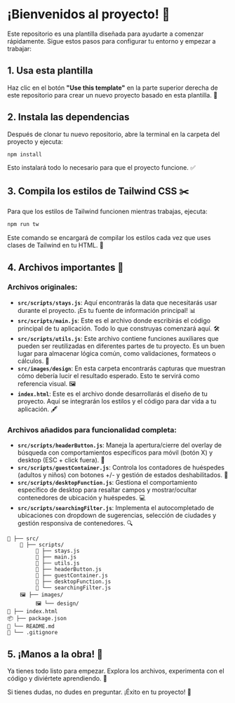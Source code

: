 # ¡Bienvenidos al proyecto! 🎉

Este repositorio es una plantilla diseñada para ayudarte a comenzar rápidamente. Sigue estos pasos para configurar tu entorno y empezar a trabajar:

## 1. Usa esta plantilla
Haz clic en el botón **"Use this template"** en la parte superior derecha de este repositorio para crear un nuevo proyecto basado en esta plantilla. 📂

## 2. Instala las dependencias
Después de clonar tu nuevo repositorio, abre la terminal en la carpeta del proyecto y ejecuta:
```bash
npm install
```
Esto instalará todo lo necesario para que el proyecto funcione. ✅

## 3. Compila los estilos de Tailwind CSS ✂️
Para que los estilos de Tailwind funcionen mientras trabajas, ejecuta:
```bash
npm run tw
```
Este comando se encargará de compilar los estilos cada vez que uses clases de Tailwind en tu HTML. 🎨

## 4. Archivos importantes 📂
### Archivos originales:
- **`src/scripts/stays.js`**: Aquí encontrarás la data que necesitarás usar durante el proyecto. ¡Es tu fuente de información principal! 📊
- **`src/scripts/main.js`**: Este es el archivo donde escribirás el código principal de tu aplicación. Todo lo que construyas comenzará aquí. 🛠️
- **`src/scripts/utils.js`**: Este archivo contiene funciones auxiliares que pueden ser reutilizadas en diferentes partes de tu proyecto. Es un buen lugar para almacenar lógica común, como validaciones, formateos o cálculos. 🔧
- **`src/images/design`**: En esta carpeta encontrarás capturas que muestran cómo debería lucir el resultado esperado. Esto te servirá como referencia visual. 🖼️
- **`index.html`**: Este es el archivo donde desarrollarás el diseño de tu proyecto. Aquí se integrarán los estilos y el código para dar vida a tu aplicación. 🖋️

### Archivos añadidos para funcionalidad completa:
- **`src/scripts/headerButton.js`**: Maneja la apertura/cierre del overlay de búsqueda con comportamientos específicos para móvil (botón X) y desktop (ESC + click fuera). 🔘
- **`src/scripts/guestContainer.js`**: Controla los contadores de huéspedes (adultos y niños) con botones +/- y gestión de estados deshabilitados. 👥
- **`src/scripts/desktopFunction.js`**: Gestiona el comportamiento específico de desktop para resaltar campos y mostrar/ocultar contenedores de ubicación y huéspedes. 💻
- **`src/scripts/searchingFilter.js`**: Implementa el autocompletado de ubicaciones con dropdown de sugerencias, selección de ciudades y gestión responsiva de contenedores. 🔍

```plaintext
📂 ├── src/
    📜 ├── scripts/
         📄 ├── stays.js
         📄 ├── main.js
         📄 ├── utils.js
         📄 ├── headerButton.js
         📄 ├── guestContainer.js
         📄 ├── desktopFunction.js
         📄 └── searchingFilter.js
    🖼️ ├── images/
         🖼️ └── design/
📄 ├── index.html
📦 ├── package.json
📖 └── README.md
🚫 └── .gitignore
```

## 5. ¡Manos a la obra! 🚀
Ya tienes todo listo para empezar. Explora los archivos, experimenta con el código y diviértete aprendiendo. 🎉

Si tienes dudas, no dudes en preguntar. ¡Éxito en tu proyecto! 💪
